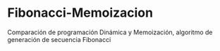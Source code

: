 # Fibonacci-Memoizacion
Comparación de programación Dinámica y Memoización, algoritmo de generación de secuencia Fibonacci
